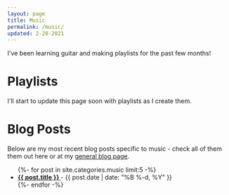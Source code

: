 ```yaml
---
layout: page
title: Music
permalink: /music/
updated: 2-20-2021
---
```


I've been learning guitar and making playlists for the past few months!

# Playlists
<!-- TODO: Update me -->
I'll start to update this page soon with playlists as I create them.

# Blog Posts
<!-- TODO: Update these links. -->
Below are my most recent blog posts specific to music - check all of them them out here or at my [general blog page](/blog).

<ul>
    {%- for post in site.categories.music limit:5 -%}
        <li>
        <a href="{{ post.url }}">
            <b>
              {{ post.title }}
            </b>
          </a>-
          <time>{{ post.date | date: "%B %-d, %Y" }}</time>
    </li>
    {%- endfor -%}
<ul>